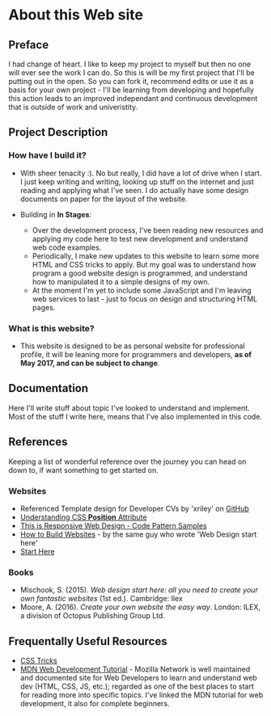 # About this Web site

## Preface

I had change of heart. I like to keep my project to myself but then no one will ever see the work I can do. So this is will be my first project that I'll be putting out in the open. So you can fork it, recommend edits or use it as a basis for your own project - I'll be learning from developing and hopefully this action leads to an improved independant and continuous development that is outside of work and univeristity.

## Project Description

### How have I build it?

* With sheer tenacity :). No but really, I did have a lot of drive when I start. I just keep writing and writing, looking up stuff on the internet and just reading and applying what I've seen. I do actually have some design documents on paper for the layout of the website.

* Building in **In Stages**:
    * Over the development process, I've been reading new resources and applying my code here to test new development and understand web code examples.
    * Periodically, I make new updates to this website to learn some more HTML and CSS tricks to apply. But my goal was to understand how program a good website design is programmed, and understand how to manipulated it to a simple designs of my own.
    * At the moment I'm yet to include some JavaScript and I'm leaving web services to last - just to focus on design and structuring HTML pages.

### What is this website?

* This website is designed to be as personal website for professional profile, it will be leaning more for programmers and developers, **as of May 2017, and can be subject to change**.

## Documentation

Here I'll write stuff about topic I've looked to understand and implement. Most of the stuff I write here, means that I've also implemented in this code. 

## References

Keeping a list of wonderful reference over the journey you can head on down to, if want something to get started on.

### Websites

* Referenced Template design for Developer CVs by 'xriley' on [GitHub](https://github.com/xriley/Orbit-Theme)
* [Understanding CSS **Position** Attribute](https://www.w3schools.com/cssref/playit.asp?filename=playcss_position)
* [This is Responsive Web Design - Code Pattern Samples](http://bradfrost.github.io/this-is-responsive/)
* [How to Build Websites](http://www.how-to-build-websites.com/) - by the same guy who wrote 'Web Design start here'
* [Start Here](http://www.webdesignstarthere.com)

### Books

* Mischook, S. (2015). _Web design start here: all you need to create your own fantastic websites_ (1st ed.). Cambridge: Ilex
* Moore, A. (2016). _Create your own website the easy way_. London: ILEX, a division of Octopus Publishing Group Ltd.

## Frequentally Useful Resources

* [CSS Tricks](https://css-tricks.com/almanac/properties/t/transition/)
* [MDN Web Development Tutorial](https://developer.mozilla.org/en-US/docs/Learn) - Mozilla Network is well maintained and documented site for Web Developers to learn and understand web dev (HTML, CSS, JS, etc.); regarded as one of the best places to start for reading more into specific topics. I've linked the MDN tutorial for web development, it also for complete beginners.
